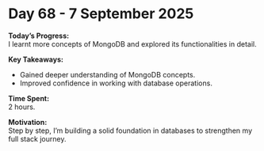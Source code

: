 # Day 68 - 7 September 2025  

**Today’s Progress:**  
I learnt more concepts of MongoDB and explored its functionalities in detail.  

**Key Takeaways:**  
- Gained deeper understanding of MongoDB concepts.  
- Improved confidence in working with database operations.  

**Time Spent:**  
2 hours.

**Motivation:**  
Step by step, I’m building a solid foundation in databases to strengthen my full stack journey. 
